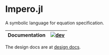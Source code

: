 # Impero.jl
A symbolic language for equation specification.



| **Documentation**    | [![dev][docs-latest-img]][docs-latest-url]       |
|----------------------|--------------------------------------------------|


The design docs are at [design docs].

[docs-latest-img]: https://img.shields.io/badge/docs-latest-blue.svg
[docs-latest-url]: https://clima.github.io/Impero.jl/dev/
[design docs]: https://www.overleaf.com/read/nxcwchkmstqc